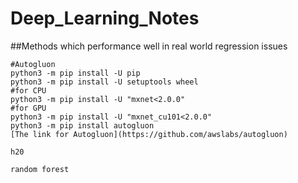 # Deep_Learning_Notes
##Methods which performance well in real world regression issues

 ```
#Autogluon
python3 -m pip install -U pip
python3 -m pip install -U setuptools wheel
#for CPU 
python3 -m pip install -U "mxnet<2.0.0"
#for GPU
python3 -m pip install -U "mxnet_cu101<2.0.0"
python3 -m pip install autogluon
[The link for Autogluon](https://github.com/awslabs/autogluon)
 ```

`h20`

`random forest`
